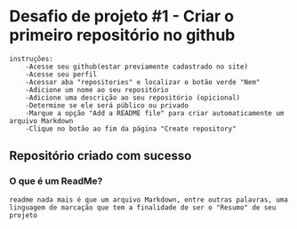 # Desafio de projeto #1 - Criar o primeiro repositório no github
    instruções:
        -Acesse seu github(estar previamente cadastrado no site)
        -Acesse seu perfil 
        -Acessar aba "repositories" e localizar o botão verde "Nem"
        -Adicione um nome ao seu repositório
        -Adicione uma descrição ao seu repositório (opicional)
        -Determine se ele será público ou privado
        -Marque a opção "Add a README file" para criar automaticamente um arquivo Markdown
        -Clique no botão ao fim da página "Create repository"
## Repositório criado com sucesso

### O que é um ReadMe?
    readme nada mais é que um arquivo Markdown, entre outras palavras, uma linguagem de marcação que tem a finalidade de ser o "Resumo" de seu projeto